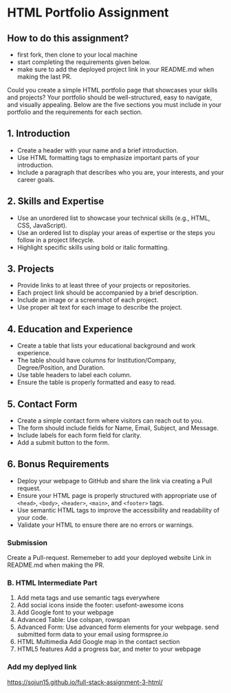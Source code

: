 # HTML Portfolio Assignment

## How to do this assignment?

- first fork, then clone to your local machine
- start completing the requirements given below. 
- make sure to add the deployed project link in your README.md when making the last PR.

Could you create a simple HTML portfolio page that showcases your skills and projects? Your portfolio should be well-structured, easy to navigate, and visually appealing. Below are the five sections you must include in your portfolio and the requirements for each section.

## 1. **Introduction**
- Create a header with your name and a brief introduction.
- Use HTML formatting tags to emphasize important parts of your introduction.
- Include a paragraph that describes who you are, your interests, and your career goals.

## 2. **Skills and Expertise**
- Use an unordered list to showcase your technical skills (e.g., HTML, CSS, JavaScript).
- Use an ordered list to display your areas of expertise or the steps you follow in a project lifecycle.
- Highlight specific skills using bold or italic formatting.

## 3. **Projects**
- Provide links to at least three of your projects or repositories.
- Each project link should be accompanied by a brief description.
- Include an image or a screenshot of each project.
- Use proper alt text for each image to describe the project.

## 4. **Education and Experience**
- Create a table that lists your educational background and work experience.
- The table should have columns for Institution/Company, Degree/Position, and Duration.
- Use table headers to label each column.
- Ensure the table is properly formatted and easy to read.

## 5. **Contact Form**
- Create a simple contact form where visitors can reach out to you.
- The form should include fields for Name, Email, Subject, and Message.
- Include labels for each form field for clarity.
- Add a submit button to the form.

## 6. Bonus Requirements
- Deploy your webpage to GitHub and share the link via creating a Pull request.
- Ensure your HTML page is properly structured with appropriate use of `<head>`, `<body>`, `<header>`, `<main>`, and `<footer>` tags.
- Use semantic HTML tags to improve the accessibility and readability of your code.
- Validate your HTML to ensure there are no errors or warnings.

### Submission
Create a Pull-request. Rememeber to add your deployed website Link in README.md when making the PR.  

### B. HTML Intermediate Part
1. Add meta tags and use semantic tags everywhere
2. Add social icons inside the footer: usefont-awesome icons
3. Add Google font to your webpage
4. Advanced Table: Use colspan, rowspan
5. Advanced Form:
Use advanced form elements for your webpage.
send submitted form data to your email using formspree.io
6. HTML Multimedia
Add Google map in the contact section
7. HTML5 features
Add a progress bar, and meter to your webpage

### Add my deplyed link
https://sojun15.github.io/full-stack-assignment-3-html/